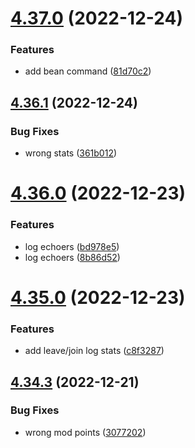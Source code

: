 # [4.37.0](https://github.com/onesoft-sudo/sudobot/compare/v4.36.1...v4.37.0) (2022-12-24)


### Features

* add bean command ([81d70c2](https://github.com/onesoft-sudo/sudobot/commit/81d70c2d4d7b51c520488c81fdc8ea74b8a18b30))



## [4.36.1](https://github.com/onesoft-sudo/sudobot/compare/v4.36.0...v4.36.1) (2022-12-24)


### Bug Fixes

* wrong stats ([361b012](https://github.com/onesoft-sudo/sudobot/commit/361b01291531625c09f2ae3b89d7aca657321684))



# [4.36.0](https://github.com/onesoft-sudo/sudobot/compare/v4.35.0...v4.36.0) (2022-12-23)


### Features

* log echoers ([bd978e5](https://github.com/onesoft-sudo/sudobot/commit/bd978e5a216ceaf5a4d10c35348cd93d4fdb9dcd))
* log echoers ([8b86d52](https://github.com/onesoft-sudo/sudobot/commit/8b86d5244976675f56333c2d959a432cb5bbc11f))



# [4.35.0](https://github.com/onesoft-sudo/sudobot/compare/v4.34.3...v4.35.0) (2022-12-23)


### Features

* add leave/join log stats ([c8f3287](https://github.com/onesoft-sudo/sudobot/commit/c8f3287530b6588bfbc49aa68e51c10750fce1a6))



## [4.34.3](https://github.com/onesoft-sudo/sudobot/compare/v4.34.2...v4.34.3) (2022-12-21)


### Bug Fixes

* wrong mod points ([3077202](https://github.com/onesoft-sudo/sudobot/commit/3077202b05b071df2dcedcb83a235455863430d6))



